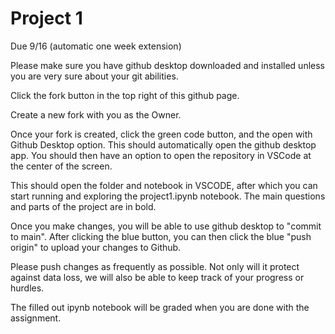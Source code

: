 # Project 1
Due 9/16 (automatic one week extension)

Please make sure you have github desktop downloaded and installed unless you are very sure about your git abilities. 

Click the fork button in the top right of this github page. 

Create a new fork with you as the Owner. 

Once your fork is created, click the green code button, and the open with Github Desktop option. This should automatically open the github desktop app. You should then have an option to open the repository in VSCode at the center of the screen. 

This should open the folder and notebook in VSCODE, after which you can start running and exploring the project1.ipynb notebook. The main questions and parts of the project are in bold. 

Once you make changes, you will be able to use github desktop to "commit to main". After clicking the blue button, you can then click the blue "push origin" to upload your changes to Github. 

Please push changes as frequently as possible. Not only will it protect against data loss, we will also be able to keep track of your progress or hurdles. 

The filled out ipynb notebook will be graded when you are done with the assignment. 

